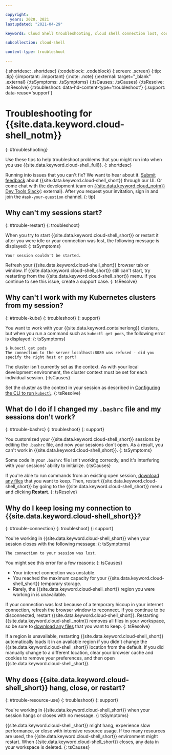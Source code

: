 ```yaml
---

copyright:
  years: 2020, 2021
lastupdated: "2021-04-29"

keywords: Cloud Shell troubleshooting, cloud shell connection lost, could not start cloud shell, cloud shell bashrc, Cloud Shell hangs, Cloud Shell closes, Cloud Shell restarts

subcollection: cloud-shell

content-type: troubleshoot

---
```


{:shortdesc: .shortdesc}
{:codeblock: .codeblock}
{:screen: .screen}
{:tip: .tip}
{:important: .important}
{:note: .note}
{:external: target="_blank" .external}
{:tsSymptoms: .tsSymptoms}
{:tsCauses: .tsCauses}
{:tsResolve: .tsResolve}
{:troubleshoot: data-hd-content-type='troubleshoot'}
{:support: data-reuse='support'}


# Troubleshooting for {{site.data.keyword.cloud-shell_notm}}
{: #troubleshooting}

Use these tips to help troubleshoot problems that you might run into when you use {{site.data.keyword.cloud-shell_full}}.
{: shortdesc}

Running into issues that you can't fix? We want to hear about it. [Submit feedback](/docs/cloud-shell?topic=cloud-shell-feedback) about {{site.data.keyword.cloud-shell_short}} through our UI. Or come chat with the development team on [{{site.data.keyword.cloud_notm}} Dev Tools Slack](https://ic-devops-slack-invite.us-south.devops.cloud.ibm.com/){: external}. After you request your invitation, sign in and join the `#ask-your-question` channel.
{: tip}

## Why can't my sessions start?
{: #trouble-restart}
{: troubleshoot}

When you try to start {{site.data.keyword.cloud-shell_short}} or restart it after you were idle or your connection was lost, the following message is displayed:
{: tsSymptoms}

`Your session couldn't be started.`

Refresh your {{site.data.keyword.cloud-shell_short}} browser tab or window. If {{site.data.keyword.cloud-shell_short}} still can't start, try restarting from the {{site.data.keyword.cloud-shell_short}} menu. If you continue to see this issue, create a support case.
{: tsResolve}

## Why can't I work with my Kubernetes clusters from my session?
{: #trouble-kube}
{: troubleshoot}
{: support}

You want to work with your {{site.data.keyword.containerlong}} clusters, but when you run a command such as `kubectl get pods`, the following error is displayed:
{: tsSymptoms}

```
$ kubectl get pods
The connection to the server localhost:8080 was refused - did you specify the right host or port?
```

The cluster isn't currently set as the context. As with your local development environment, the cluster context must be set for each individual session.
{:tsCauses}

Set the cluster as the context in your session as described in [Configuring the CLI to run `kubectl`](/docs/containers?topic=containers-cs_cli_install#cs_cli_configure).
{: tsResolve}

## What do I do if I changed my `.bashrc` file and my sessions don't work?
{: #trouble-bashrc}
{: troubleshoot}
{: support}

You customized your {{site.data.keyword.cloud-shell_short}} sessions by editing the `.bashrc` file, and now your sessions don't open. As a result, you can't work in {{site.data.keyword.cloud-shell_short}}.
{: tsSymptoms}

Some code in your `.bashrc` file isn't working correctly, and it's interfering with your sessions' ability to initialize.
{:tsCauses}

If you're able to run commands from an existing open session, [download any files](/docs/cloud-shell?topic=cloud-shell-files) that you want to keep. Then, restart {{site.data.keyword.cloud-shell_short}} by going to the {{site.data.keyword.cloud-shell_short}} menu and clicking **Restart**.
{: tsResolve}

## Why do I keep losing my connection to {{site.data.keyword.cloud-shell_short}}?
{: #trouble-connection}
{: troubleshoot}
{: support}

You're working in {{site.data.keyword.cloud-shell_short}} when your session closes with the following message:
{: tsSymptoms}

`The connection to your session was lost.`

You might see this error for a few reasons:
{: tsCauses}
* Your internet connection was unstable.
* You reached the maximum capacity for your {{site.data.keyword.cloud-shell_short}} temporary storage.
* Rarely, the {{site.data.keyword.cloud-shell_short}} region you were working in is unavailable.

If your connection was lost because of a temporary hiccup in your internet connection, refresh the browser window to reconnect. If you continue to be disconnected, restart {{site.data.keyword.cloud-shell_short}}. Restarting {{site.data.keyword.cloud-shell_notm}} removes all files in your workspace, so be sure to [download any files](/docs/cloud-shell?topic=cloud-shell-files) that you want to keep.
{: tsResolve}

If a region is unavailable, restarting {{site.data.keyword.cloud-shell_short}} automatically loads it in an available region if you didn't change the {{site.data.keyword.cloud-shell_short}} location from the default. If you did manually change to a different location, clear your browser cache and cookies to remove your preferences, and then open {{site.data.keyword.cloud-shell_short}}.

## Why does {{site.data.keyword.cloud-shell_short}} hang, close, or restart?
{: #trouble-resource-use}
{: troubleshoot}
{: support}

You're working in {{site.data.keyword.cloud-shell_short}} when your session hangs or closes with no message.
{: tsSymptoms}

{{site.data.keyword.cloud-shell_short}} might hang, experience slow performance, or close with intensive resource usage. If too many resources are used, the {{site.data.keyword.cloud-shell_short}} environment might restart. When {{site.data.keyword.cloud-shell_short}} closes, any data in your workspace is deleted.
{: tsCauses}
